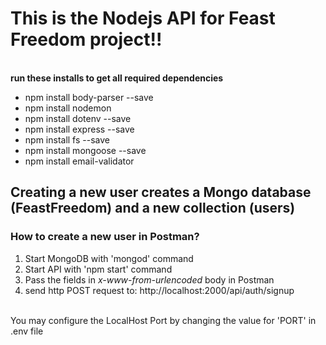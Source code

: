 # This is the Nodejs API for Feast Freedom project!!
<br>
<b>run these installs to get all required dependencies</b><br>

 * npm install body-parser --save
 * npm install nodemon
 * npm install dotenv --save
 * npm install express --save
 * npm install fs --save
 * npm install mongoose --save
 * npm install email-validator

## Creating a new user creates a Mongo database (FeastFreedom) and a new collection (users)
### How to create a new user in Postman?

 1. Start MongoDB with 'mongod' command<br>
 2. Start API with 'npm start' command<br>
 3. Pass the fields in *x-www-from-urlencoded* body in Postman<br>
 4. send http POST request to: http://localhost:2000/api/auth/signup
<br>
You may configure the LocalHost Port by changing the value for 'PORT' in .env file<br>